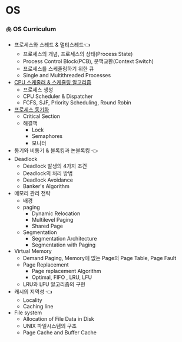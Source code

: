 # OS

### 🫁 OS Curriculum
- 프로세스와 스레드 & 멀티스레드👈
    - 프로세스의 개념, 프로세스의 상태(Process State)
    - Process Control Block(PCB), 문맥교환(Context Switch)
    - 프로세스를 스케줄링하기 위한 큐
    - Single and Multithreaded Processes
- [CPU 스케줄러 & 스케쥴링 알고리즘](CPU_Scheduler_Algorithm.md)
    - 프로세스 생성
    - CPU Scheduler & Dispatcher
    - FCFS, SJF, Priority Scheduling, Round Robin
- [프로세스 동기화](https://github.com/CS-studi/CS-study/blob/master/CS/OS/processSynchronization.md)
    - Critical Section
    - 해결책
        - Lock
        - Semaphores
        - 모니터
- 동기와 비동기 & 블록킹과 논블록킹 👈
- Deadlock
    - Deadlock 발생의 4가지 조건
    - Deadlock의 처리 방법
    - Deadlock Avoidance
    - Banker's Algorithm
- 메모리 관리 전략
    - 배경
    - paging
        - Dynamic Relocation
        - Multilevel Paging
        - Shared Page
    - Segmentation
        - Segmentation Architecture
        - Segmentation with Paging
- Virtual Memory
    - Demand Paging, Memory에 없는 Page의 Page Table, Page Fault
    - Page Replacement
        - Page replacement Algorithm
        - Optimal, FIFO , LRU, LFU
    - LRU와 LFU 알고리즘의 구현
- 캐시의 지역성 👈
    - Locality
    - Caching line
- File system
    - Allocation of File Data in Disk
    - UNIX 파일시스템의 구조
    - Page Cache and Buffer Cache
    

